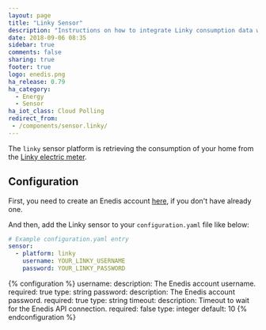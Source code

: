 ```yaml
---
layout: page
title: "Linky Sensor"
description: "Instructions on how to integrate Linky consumption data within Home Assistant."
date: 2018-09-06 08:35
sidebar: true
comments: false
sharing: true
footer: true
logo: enedis.png
ha_release: 0.79
ha_category:
  - Energy
  - Sensor
ha_iot_class: Cloud Polling
redirect_from:
 - /components/sensor.linky/
---
```


The `linky` sensor platform is retrieving the consumption of your home from the [Linky electric meter](https://www.enedis.fr/linky-compteur-communicant).

## Configuration

First, you need to create an Enedis account [here](https://espace-client-connexion.enedis.fr/auth/UI/Login?realm=particuliers), if you don't have already one.

And then, add the Linky sensor to your `configuration.yaml` file like below:

```yaml
# Example configuration.yaml entry
sensor:
  - platform: linky
    username: YOUR_LINKY_USERNAME
    password: YOUR_LINKY_PASSWORD
```

{% configuration %}
username:
  description: The Enedis account username.
  required: true
  type: string
password:
  description: The Enedis account password.
  required: true
  type: string
timeout:
  description: Timeout to wait for the Enedis API connection.
  required: false
  type: integer
  default: 10
{% endconfiguration %}
